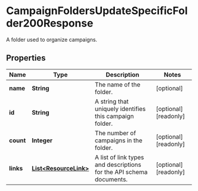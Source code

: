 

# CampaignFoldersUpdateSpecificFolder200Response

A folder used to organize campaigns.

## Properties

| Name | Type | Description | Notes |
|------------ | ------------- | ------------- | -------------|
|**name** | **String** | The name of the folder. |  [optional] |
|**id** | **String** | A string that uniquely identifies this campaign folder. |  [optional] [readonly] |
|**count** | **Integer** | The number of campaigns in the folder. |  [optional] [readonly] |
|**links** | [**List&lt;ResourceLink&gt;**](ResourceLink.md) | A list of link types and descriptions for the API schema documents. |  [optional] [readonly] |



